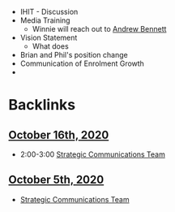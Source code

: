 - IHIT - Discussion
- Media Training
    - Winnie will reach out to [Andrew Bennett](<Andrew Bennett.md>)
- Vision Statement
    - What does 
- Brian and Phil's position change
- Communication of Enrolment Growth
- 

# Backlinks
## [October 16th, 2020](<October 16th, 2020.md>)
- 2:00-3:00 [Strategic Communications Team](<Strategic Communications Team.md>)

## [October 5th, 2020](<October 5th, 2020.md>)
- [Strategic Communications Team](<Strategic Communications Team.md>)

